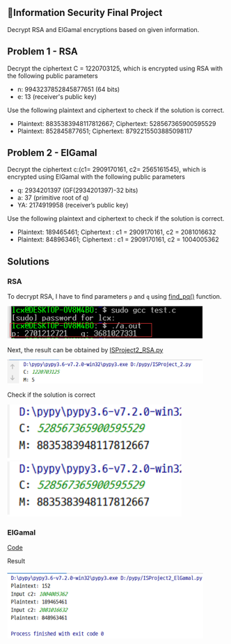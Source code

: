 ## 📕Information Security Final Project

Decrypt RSA and ElGamal encryptions based on given information.

## Problem 1 - RSA

Decrypt the ciphertext C = 1220703125, which is encrypted using RSA with the following public parameters

- n: 9943237852845877651 (64 bits)
- e: 13 (receiver's public key)

Use the following plaintext and ciphertext to check if the solution is correct.

* Plaintext: 8835383948117812667; Ciphertext: 528567365900595529
* Plaintext: 852845877651; Ciphertext: 8792215503885098117



## Problem 2 - ElGamal

Decrypt the ciphertext c:(c1= 2909170161, c2= 2565161545), which is encrypted using ElGamal with the following public parameters

- q: 2934201397 (GF(2934201397)-32 bits)
- a: 37 (primitive root of q)
- YA: 2174919958 (receiver’s public key)

Use the following plaintext and ciphertext to check if the solution is correct.

* Plaintext: 189465461; Ciphertext : c1 = 2909170161, c2 = 2081016632
* Plaintext: 848963461; Ciphertext : c1 = 2909170161, c2 = 1004005362



## Solutions

### RSA

To decrypt RSA, I have to find parameters `p` and `q` using [find_pq()](https://github.com/Avafly/Homework-Project/tree/master/InformationSecurity/ISProject2_RSA.c) function.

<img src="./img/rsa_pq.png" alt="result" width="450" />

Next, the result can be obtained by [ISProject2_RSA.py](https://github.com/Avafly/Homework-Project/tree/master/InformationSecurity/ISProject2_RSA.py)

<img src="./img/result_rsa.png" alt="result" width="450" />

Check if the solution is correct

<img src="./img/rsa_check1.png" alt="result" width="400" />

<img src="./img/rsa_check1.png" alt="result" width="400" />



### ElGamal

[Code](https://github.com/Avafly/Homework-Project/tree/master/InformationSecurity/ISProject2_ElGamal.py)

Result

<img src="./img/elgamal_result.png" alt="result" width="450" />
